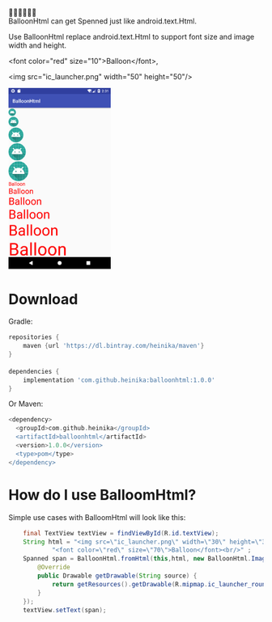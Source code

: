 🎈🎈🎈🎈🎈🎈  
BalloonHtml can get Spenned just like android.text.Html.

Use BalloonHtml replace android.text.Html to support font size and image width and height. 
 
\<font color="red" size="10">Balloon\</font>,  

\<img src="ic_launcher.png" width="50" height="50"/>

<img src="https://github.com/heinika/BalloonHtml/blob/master/Screenshot_BalloonHtml.png" width="40%" height="40%">



# Download
Gradle:

```groovy
repositories {
    maven {url 'https://dl.bintray.com/heinika/maven'}
}

dependencies {
    implementation 'com.github.heinika:balloonhtml:1.0.0'
}
```

Or Maven:
```groovy
<dependency>
  <groupId>com.github.heinika</groupId>
  <artifactId>balloonhtml</artifactId>
  <version>1.0.0</version>
  <type>pom</type>
</dependency>
```

# How do I use BalloomHtml?

Simple use cases with BalloomHtml will look like this:
```java
    final TextView textView = findViewById(R.id.textView);
    String html = "<img src=\"ic_launcher.png\" width=\"30\" height=\"30\"/><br/> " +
            "<font color=\"red\" size=\"70\">Balloon</font><br/>" ;
    Spanned span = BalloonHtml.fromHtml(this,html, new BalloonHtml.ImageGetter() {
        @Override
        public Drawable getDrawable(String source) {
            return getResources().getDrawable(R.mipmap.ic_launcher_round);
        }
    });
    textView.setText(span);
```
